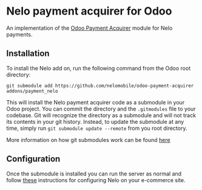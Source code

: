 # Nelo payment acquirer for Odoo

An implementation of the [Odoo Payment Acquirer](https://www.odoo.com/documentation/user/14.0/general/payment_acquirers/payment_acquirers.html) module for Nelo payments.

## Installation

To install the Nelo add on, run the following command from the Odoo root directory:

`git submodule add https://github.com/nelomobile/odoo-payment-acquirer addons/payment_nelo`

This will install the Nelo payment acquirer code as a submodule in your Odoo project. You can commit the directory and the `.gitmodules` file to your codebase. Git will recognize the directory as a submodule and will not track its contents in your git history. Instead, to update the submodule at any time, simply run `git submodule update --remote` from you root directory.

More information on how git submodules work can be found [here](https://git-scm.com/book/en/v2/Git-Tools-Submodules)

## Configuration

Once the submodule is installed you can run the server as normal and follow [these](https://www.odoo.com/documentation/user/14.0/general/payment_acquirers/payment_acquirers.html#configuration) instructions for configuring Nelo on your e-commerce site.
